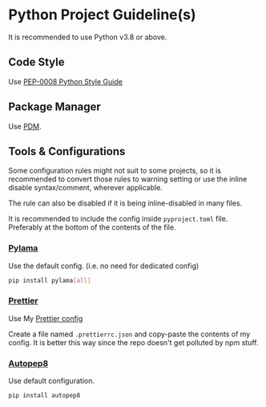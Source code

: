 # Python Project Guideline(s)

It is recommended to use Python v3.8 or above.

## Code Style

Use [PEP-0008 Python Style Guide](https://peps.python.org/pep-0008/)

## Package Manager

Use [PDM](https://pdm.fming.dev/).

## Tools & Configurations

Some configuration rules might not suit to some projects, so it is recommended to convert those rules to warning setting or use the inline disable syntax/comment, wherever applicable.

The rule can also be disabled if it is being inline-disabled in many files.

It is recommended to include the config inside `pyproject.toml` file. Preferably at the bottom of the contents of the file.

### [Pylama](https://klen.github.io/pylama/)

Use the default config. (i.e. no need for dedicated config)

```sh
pip install pylama[all]
```

### [Prettier](https://prettier.io/)

Use My [Prettier config](https://github.com/MRDGH2821/prettier-config-mrdgh2821/blob/main/index.json)

Create a file named `.prettierrc.json` and copy-paste the contents of my config.
It is better this way since the repo doesn't get polluted by npm stuff.

### [Autopep8](https://github.com/hhatto/autopep8)

Use default configuration.

```sh
pip install autopep8
```
